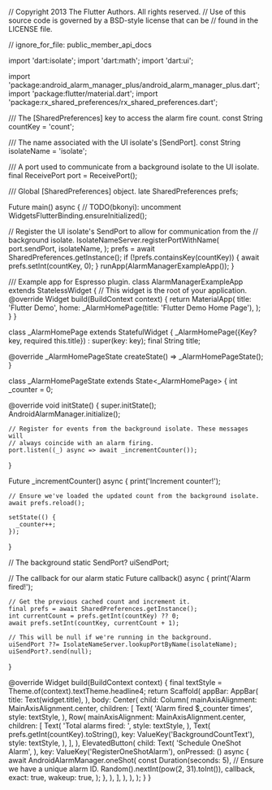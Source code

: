 // Copyright 2013 The Flutter Authors. All rights reserved.
// Use of this source code is governed by a BSD-style license that can be
// found in the LICENSE file.

// ignore_for_file: public_member_api_docs

import 'dart:isolate';
import 'dart:math';
import 'dart:ui';

import 'package:android_alarm_manager_plus/android_alarm_manager_plus.dart';
import 'package:flutter/material.dart';
import 'package:rx_shared_preferences/rx_shared_preferences.dart';

/// The [SharedPreferences] key to access the alarm fire count.
const String countKey = 'count';

/// The name associated with the UI isolate's [SendPort].
const String isolateName = 'isolate';

/// A port used to communicate from a background isolate to the UI isolate.
final ReceivePort port = ReceivePort();

/// Global [SharedPreferences] object.
late SharedPreferences prefs;

Future<void> main() async {
  // TODO(bkonyi): uncomment
  WidgetsFlutterBinding.ensureInitialized();

  // Register the UI isolate's SendPort to allow for communication from the
  // background isolate.
  IsolateNameServer.registerPortWithName(
    port.sendPort,
    isolateName,
  );
  prefs = await SharedPreferences.getInstance();
  if (!prefs.containsKey(countKey)) {
    await prefs.setInt(countKey, 0);
  }
  runApp(AlarmManagerExampleApp());
}

/// Example app for Espresso plugin.
class AlarmManagerExampleApp extends StatelessWidget {
  // This widget is the root of your application.
  @override
  Widget build(BuildContext context) {
    return MaterialApp(
      title: 'Flutter Demo',
      home: _AlarmHomePage(title: 'Flutter Demo Home Page'),
    );
  }
}

class _AlarmHomePage extends StatefulWidget {
  _AlarmHomePage({Key? key, required this.title}) : super(key: key);
  final String title;

  @override
  _AlarmHomePageState createState() => _AlarmHomePageState();
}

class _AlarmHomePageState extends State<_AlarmHomePage> {
  int _counter = 0;

  @override
  void initState() {
    super.initState();
    AndroidAlarmManager.initialize();

    // Register for events from the background isolate. These messages will
    // always coincide with an alarm firing.
    port.listen((_) async => await _incrementCounter());
  }

  Future<void> _incrementCounter() async {
    print('Increment counter!');

    // Ensure we've loaded the updated count from the background isolate.
    await prefs.reload();

    setState(() {
      _counter++;
    });
  }

  // The background
  static SendPort? uiSendPort;

  // The callback for our alarm
  static Future<void> callback() async {
    print('Alarm fired!');

    // Get the previous cached count and increment it.
    final prefs = await SharedPreferences.getInstance();
    int currentCount = prefs.getInt(countKey) ?? 0;
    await prefs.setInt(countKey, currentCount + 1);

    // This will be null if we're running in the background.
    uiSendPort ??= IsolateNameServer.lookupPortByName(isolateName);
    uiSendPort?.send(null);
  }

  @override
  Widget build(BuildContext context) {
    final textStyle = Theme.of(context).textTheme.headline4;
    return Scaffold(
      appBar: AppBar(
        title: Text(widget.title),
      ),
      body: Center(
        child: Column(
          mainAxisAlignment: MainAxisAlignment.center,
          children: <Widget>[
            Text(
              'Alarm fired $_counter times',
              style: textStyle,
            ),
            Row(
              mainAxisAlignment: MainAxisAlignment.center,
              children: <Widget>[
                Text(
                  'Total alarms fired: ',
                  style: textStyle,
                ),
                Text(
                  prefs.getInt(countKey).toString(),
                  key: ValueKey('BackgroundCountText'),
                  style: textStyle,
                ),
              ],
            ),
            ElevatedButton(
              child: Text(
                'Schedule OneShot Alarm',
              ),
              key: ValueKey('RegisterOneShotAlarm'),
              onPressed: () async {
                await AndroidAlarmManager.oneShot(
                  const Duration(seconds: 5),
                  // Ensure we have a unique alarm ID.
                  Random().nextInt(pow(2, 31).toInt()),
                  callback,
                  exact: true,
                  wakeup: true,
                );
              },
            ),
          ],
        ),
      ),
    );
  }
}
